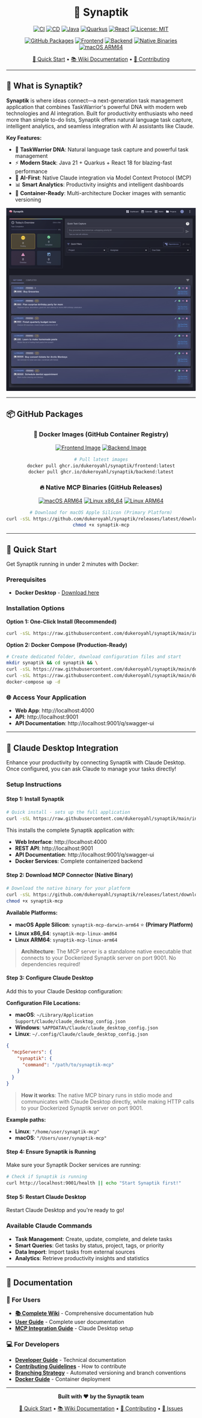 <div align="center">

# 🧠 Synaptik

[![CI](https://github.com/dukeroyahl/synaptik/actions/workflows/ci.yml/badge.svg)](https://github.com/dukeroyahl/synaptik/actions/workflows/ci.yml)
[![CD](https://github.com/dukeroyahl/synaptik/actions/workflows/cd.yml/badge.svg)](https://github.com/dukeroyahl/synaptik/actions/workflows/cd.yml)
[![Java](https://img.shields.io/badge/Java-21+-orange.svg)](https://openjdk.java.net/)
[![Quarkus](https://img.shields.io/badge/Quarkus-3.6+-blue.svg)](https://quarkus.io/)
[![React](https://img.shields.io/badge/React-18+-61DAFB.svg)](https://reactjs.org/)
[![License: MIT](https://img.shields.io/badge/License-MIT-yellow.svg)](https://opensource.org/licenses/MIT)

[![GitHub Packages](https://img.shields.io/badge/Docker-GitHub%20Packages-blue?logo=docker&logoColor=white)](https://github.com/dukeroyahl?tab=packages)
[![Frontend](https://img.shields.io/badge/Frontend-GHCR-blue?logo=github&logoColor=white)](https://github.com/dukeroyahl/synaptik/pkgs/container/synaptik%2Ffrontend)
[![Backend](https://img.shields.io/badge/Backend-GHCR-blue?logo=github&logoColor=white)](https://github.com/dukeroyahl/synaptik/pkgs/container/synaptik%2Fbackend)
[![Native Binaries](https://img.shields.io/badge/Binaries-GitHub%20Releases-green?logo=github&logoColor=white)](https://github.com/dukeroyahl/synaptik/releases/latest)
[![macOS ARM64](https://img.shields.io/badge/macOS%20ARM64-Primary%20Platform-success?logo=apple&logoColor=white)](https://github.com/dukeroyahl/synaptik/releases/latest)

[🚀 Quick Start](#-quick-start) • [📚 Wiki Documentation](https://github.com/dukeroyahl/synaptik/wiki) • [🤝 Contributing](CONTRIBUTING.md)

</div>

---

## 🎯 What is Synaptik?

**Synaptik** is where ideas connect—a next-generation task management application that combines TaskWarrior's powerful DNA with modern web technologies and AI integration. Built for productivity enthusiasts who need more than simple to-do lists, Synaptik offers natural language task capture, intelligent analytics, and seamless integration with AI assistants like Claude.

**Key Features:**
- 🧠 **TaskWarrior DNA**: Natural language task capture and powerful task management
- ⚡ **Modern Stack**: Java 21 + Quarkus + React 18 for blazing-fast performance
- 🤖 **AI-First**: Native Claude integration via Model Context Protocol (MCP)
- 📊 **Smart Analytics**: Productivity insights and intelligent dashboards
- 🐳 **Container-Ready**: Multi-architecture Docker images with semantic versioning

![Synaptik Application](docs/images/app-main.png)

---

## 📦 GitHub Packages

<div align="center">

### 🐳 Docker Images (GitHub Container Registry)
[![Frontend Image](https://img.shields.io/badge/ghcr.io%2Fdukeroyahl%2Fsynaptik%2Ffrontend-latest-blue?logo=docker&logoColor=white)](https://github.com/dukeroyahl/synaptik/pkgs/container/synaptik%2Ffrontend)
[![Backend Image](https://img.shields.io/badge/ghcr.io%2Fdukeroyahl%2Fsynaptik%2Fbackend-latest-blue?logo=docker&logoColor=white)](https://github.com/dukeroyahl/synaptik/pkgs/container/synaptik%2Fbackend)

```bash
# Pull latest images
docker pull ghcr.io/dukeroyahl/synaptik/frontend:latest
docker pull ghcr.io/dukeroyahl/synaptik/backend:latest
```

### 🔥 Native MCP Binaries (GitHub Releases)
[![macOS ARM64](https://img.shields.io/badge/macOS%20ARM64-Primary-success?logo=apple&logoColor=white)](https://github.com/dukeroyahl/synaptik/releases/latest)
[![Linux x86_64](https://img.shields.io/badge/Linux%20x86__64-Supported-informational?logo=linux&logoColor=white)](https://github.com/dukeroyahl/synaptik/releases/latest)
[![Linux ARM64](https://img.shields.io/badge/Linux%20ARM64-Supported-informational?logo=linux&logoColor=white)](https://github.com/dukeroyahl/synaptik/releases/latest)

```bash
# Download for macOS Apple Silicon (Primary Platform)
curl -sSL https://github.com/dukeroyahl/synaptik/releases/latest/download/synaptik-mcp-darwin-arm64 -o synaptik-mcp
chmod +x synaptik-mcp
```

</div>

---

## 🚀 Quick Start

Get Synaptik running in under 2 minutes with Docker:

### Prerequisites
- **Docker Desktop** - [Download here](https://www.docker.com/products/docker-desktop/)

### Installation Options

**Option 1: One-Click Install (Recommended)**
```bash
curl -sSL https://raw.githubusercontent.com/dukeroyahl/synaptik/main/install.sh | bash
```

**Option 2: Docker Compose (Production-Ready)**
```bash
# Create dedicated folder, download configuration files and start
mkdir synaptik && cd synaptik && \
curl -sSL https://raw.githubusercontent.com/dukeroyahl/synaptik/main/docker/docker-compose.yml -o docker-compose.yml && \
curl -sSL https://raw.githubusercontent.com/dukeroyahl/synaptik/main/docker/.env.example -o .env && \
docker-compose up -d
```

### 🌐 Access Your Application
- **Web App**: http://localhost:4000
- **API**: http://localhost:9001
- **API Documentation**: http://localhost:9001/q/swagger-ui


---

## 🤖 Claude Desktop Integration

Enhance your productivity by connecting Synaptik with Claude Desktop. Once configured, you can ask Claude to manage your tasks directly!

### Setup Instructions

#### Step 1: Install Synaptik
```bash
# Quick install - sets up the full application
curl -sSL https://raw.githubusercontent.com/dukeroyahl/synaptik/main/install.sh | bash
```

This installs the complete Synaptik application with:
- **Web Interface**: http://localhost:4000
- **REST API**: http://localhost:9001  
- **API Documentation**: http://localhost:9001/q/swagger-ui
- **Docker Services**: Complete containerized backend

#### Step 2: Download MCP Connector (Native Binary)
```bash
# Download the native binary for your platform
curl -sSL https://github.com/dukeroyahl/synaptik/releases/latest/download/synaptik-mcp-darwin-arm64 -o synaptik-mcp
chmod +x synaptik-mcp
```

**Available Platforms:**
- **macOS Apple Silicon**: `synaptik-mcp-darwin-arm64` ⭐ **(Primary Platform)**
- **Linux x86_64**: `synaptik-mcp-linux-amd64`
- **Linux ARM64**: `synaptik-mcp-linux-arm64`

> **Architecture**: The MCP server is a standalone native executable that connects to your Dockerized Synaptik server on port 9001. No dependencies required!

#### Step 3: Configure Claude Desktop
Add this to your Claude Desktop configuration:

**Configuration File Locations:**
- **macOS**: `~/Library/Application Support/Claude/claude_desktop_config.json`
- **Windows**: `%APPDATA%/Claude/claude_desktop_config.json`
- **Linux**: `~/.config/Claude/claude_desktop_config.json`

```json
{
  "mcpServers": {
    "synaptik": {
      "command": "/path/to/synaptik-mcp"
    }
  }
}
```

> **How it works**: The native MCP binary runs in stdio mode and communicates with Claude Desktop directly, while making HTTP calls to your Dockerized Synaptik server on port 9001.

**Example paths:**
- **Linux**: `"/home/user/synaptik-mcp"`
- **macOS**: `"/Users/user/synaptik-mcp"`

#### Step 4: Ensure Synaptik is Running
Make sure your Synaptik Docker services are running:
```bash
# Check if Synaptik is running
curl http://localhost:9001/health || echo "Start Synaptik first!"
```

#### Step 5: Restart Claude Desktop
Restart Claude Desktop and you're ready to go!

### Available Claude Commands
- **Task Management**: Create, update, complete, and delete tasks
- **Smart Queries**: Get tasks by status, project, tags, or priority
- **Data Import**: Import tasks from external sources
- **Analytics**: Retrieve productivity insights and statistics

---

## 📖 Documentation

### 👥 For Users
- **[📚 Complete Wiki](https://github.com/dukeroyahl/synaptik/wiki)** - Comprehensive documentation hub
- **[User Guide](https://github.com/dukeroyahl/synaptik/wiki/User-Guide)** - Complete user documentation
- **[MCP Integration Guide](https://github.com/dukeroyahl/synaptik/wiki/MCP-Server)** - Claude Desktop setup

### 💻 For Developers  
- **[Developer Guide](https://github.com/dukeroyahl/synaptik/wiki/Developer-Guide)** - Technical documentation
- **[Contributing Guidelines](CONTRIBUTING.md)** - How to contribute
- **[Branching Strategy](docs/BRANCHING_STRATEGY.md)** - Automated versioning and branch conventions
- **[Docker Guide](https://github.com/dukeroyahl/synaptik/wiki/Docker-Guide)** - Container deployment

---

<div align="center">

**Built with ❤️ by the Synaptik team**

[🚀 Quick Start](#-quick-start) • [📚 Wiki Documentation](https://github.com/dukeroyahl/synaptik/wiki) • [🤝 Contributing](CONTRIBUTING.md) • [📝 Issues](https://github.com/dukeroyahl/synaptik/issues)

</div>